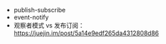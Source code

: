 
- publish-subscribe
- event-notify
- 观察者模式 vs 发布订阅：https://juejin.im/post/5a14e9edf265da4312808d86
